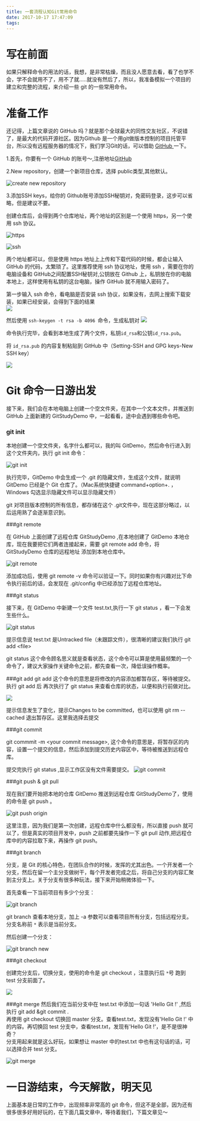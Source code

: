 ```yaml
---
title: 一套流程认知Git常用命令
date: 2017-10-17 17:47:09
tags:
---
```

# 写在前面
如果只解释命令的用法的话，我想，是非常枯燥，而且没人愿意去看，看了也学不会，学不会就用不了，用不了就.....就没有然后了，所以，我准备模拟一个项目的建立和完整的流程，来介绍一些 git 的一些常用命令。

# 准备工作

还记得，上篇文章说的 GitHub 吗？就是那个全球最大的同性交友社区，不说错了，是最大的代码开源社区。因为Github 是一个用git做版本控制的项目托管平台，所以没有远程服务器的情况下，我们学习Git的话，可以借助 [GitHub ](https://github.com/) 一下。

1.首先，你要有一个 GitHub 的账号～,注册地址[GitHub ](https://github.com/)

2.New repository，创建一个新项目仓库，选择 public类型,其他默认。

![create new repository](http://oriwplcze.bkt.clouddn.com/b8160439ebeaf1c8f2c5b5305908f5f5.png)

3.添加SSH keys，给你的 Github账号添加SSH秘钥对，免密码登录，这步可以省略，但是建议不要。

创建仓库后，会得到两个仓库地址，两个地址的区别是一个使用 https，另一个使用 ssh 协议。

![https](http://oriwplcze.bkt.clouddn.com/121a84ccd2fc9ca7956673dec55270f2.png)

![ssh](http://oriwplcze.bkt.clouddn.com/01373111472fb642f2928485350f755a.png)

两个地址都可以，但是使用 https 地址上上传和下载代码的时候，都会让输入 GitHub 的代码，太繁琐了。这里推荐使用 ssh 协议地址，使用 ssh ，需要在你的电脑设备和 GitHub之间配置SSH秘钥对,公钥放在 Github 上，私钥放在你的电脑本地上，这样使用有私钥的这台电脑，操作 GitHub 就不用输入密码了。

 第一步输入 ssh 命令，看电脑是否安装 ssh 协议，如果没有，去网上搜索下载安装，如果已经安装，会得到下面的结果  
![](http://oriwplcze.bkt.clouddn.com/9f108962b663333ae883eb17f38c107e.png)


然后使用 `ssh-keygen -t rsa -b 4096 `命令，生成私钥对
![](http://oriwplcze.bkt.clouddn.com/bec6a19da8909eae98190bacd95646c7.png)


命令执行完毕，会看到本地生成了两个文件，私钥`id_rsa`和公钥`id_rsa.pub`。

将 `id_rsa.pub` 的内容复制粘贴到 GitHub 中（Setting-SSH and GPG keys-New SSH key）

![](http://oriwplcze.bkt.clouddn.com/0566ff7e724c0d59a72ca13d03961ac4.png)



# Git 命令一日游出发

接下来，我们会在本地电脑上创建一个空文件夹，在其中一个文本文件，并推送到 GitHub 上面新建的 GitStudyDemo 中，一起看看，途中会遇到哪些命令吧。



### git init

本地创建一个空文件夹，名字什么都可以，我的叫 GitDemo，然后命令行进入到这个文件夹内，执行 git init 命令：

![git init](http://oriwplcze.bkt.clouddn.com/b4a3748d2b26c37eba69d7563f05022d.png)

执行完毕，GitDemo 中会生成一个 .git 的隐藏文件，生成这个文件，就说明 GitDemo 已经是个 Git 仓库了。（Mac系统快捷键 command+option+. ，Windows 勾选显示隐藏文件可以显示隐藏文件）

git 对项目版本控制的所有信息，都存储在这个 .git文件中，现在这部分略过，以后运用熟了会逐渐意识到。

###git remote

在 GitHub 上面创建了远程仓库 GitStudyDemo ,在本地创建了 GitDemo 本地仓库，现在我要把它们两者连接起来，需要 git remote add 命令，将 GitStudyDemo 仓库的远程地址 添加到本地仓库中。

![git remote](http://oriwplcze.bkt.clouddn.com/a4736ea2200276760122d785a238a834.png)

添加成功后，使用 git remote -v 命令可以验证一下。同时如果你有兴趣对比下命令执行前后的话，会发现在 .git/config 中已经添加了远程仓库地址。


###git status

接下来，在 GitDemo 中新建一个文件 test.txt,执行一下 git status ，看一下会发生些什么。


![git status](http://oriwplcze.bkt.clouddn.com/39f037df98cb8fe24485562d75afb524.png)


提示信息说 test.txt 是Untracked file（未跟踪文件），很清晰的建议我们执行 git add \<file>


git status 这个命令顾名思义就是查看状态，这个命令可以算是使用最频繁的一个命令了，建议大家操作关键命令之前，都先查看一次，降低误操作概率。

###git add
git add 这个命令的意思是将修改的内容添加都暂存区，等待被提交。
执行 git add 后 再次执行了 git status 来查看仓库的状态，以便和执行前做对比。

![](http://oriwplcze.bkt.clouddn.com/46395e69c9da6765730e900aec242758.png)


提示信息发生了变化，提示Changes to be committed，也可以使用
 git rm --cached 退出暂存区。这里我选择去提交

###git commit

git commmit -m \<your commit message>, 这个命令的意思是，将暂存区的内容，设置一个提交的信息，然后添加到提交历史内容区中，等待被推送到远程仓库。

提交完执行 git status ,显示工作区没有文件需要提交。
![git commit](http://oriwplcze.bkt.clouddn.com/e0d99801ab68c5508a3d6825a1d118b5.png)


###git push & git pull

现在我们要开始把本地的仓库 GitDemo 推送到远程仓库 GitStudyDemo了，使用的命令是 git push 。

![git push origin](http://oriwplcze.bkt.clouddn.com/12074415e0d569e7c2aa26e0ffdca5c1.png)

这里注意，因为我们是第一次创建，远程仓库中什么都没有，所以直接 push 就可以了，但是真实的项目开发中，push 之前都要先操作一下 git pull 动作,把远程仓库中的内容拉取下来，再操作 git push。


###git branch   

分支，是 Git 的核心特色，在团队合作的时候，发挥的尤其出色。一个开发者一个分支，然后在留一个主分支做树干，每个开发者完成之后，将自己分支的内容汇聚到主分支上。关于分支有很多种玩法，接下来开始稍微体验一下。

首先查看一下当前项目有多少个分支：

![git branch](http://oriwplcze.bkt.clouddn.com/1dbf39f2b2b79725fc4aa2322397d253.png)

git branch 查看本地分支，加上 -a 参数可以查看项目所有分支，包括远程分支。 分支名称前 `*` 表示是当前分支。

然后创建一个分支：

![git branch new](http://oriwplcze.bkt.clouddn.com/f24e86d97887d4a13c4cf5f8b5156c99.png)


###git checkout

创建完分支后，切换分支，使用的命令是 git checkout ，注意执行后 `*`号 跑到 test 分支前面了。

![](http://oriwplcze.bkt.clouddn.com/c061c219d5ef1c694bfecf882e9c668b.png)

###git merge
 然后我们在当前分支中在 test.txt 中添加一句话 'Hello Git !' ,然后执行 git add &git commit .   
再使用 git checkout 切换回 master 分支。查看test.txt，发现没有'Hello Git !' 中的内容。再切换回 test 分支中，查看test.txt，发现有'Hello Git !'，是不是很神奇？  
分支用起来就是这么好玩，如果想让 master 中的test.txt 中也有这句话的话，可以选择合并 test 分支。

![git merge](http://oriwplcze.bkt.clouddn.com/f124be55a6bc3462a506d8b3c183be33.png)


# 一日游结束，今天解散，明天见

 上面基本是日常的工作中，出现频率非常高的 git 命令，但这不是全部，因为还有很多很多好用好玩的，在下面几篇文章中，等待着我们，下篇文章见～
